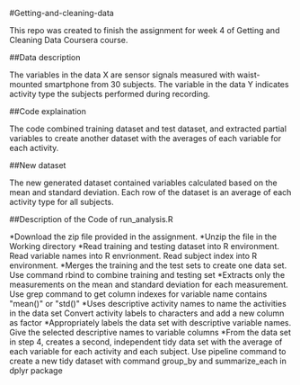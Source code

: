 #Getting-and-cleaning-data

This repo was created to finish the assignment for week 4 of Getting and Cleaning Data Coursera course.


##Data description

The variables in the data X are sensor signals measured with waist-mounted smartphone from 30 subjects. The variable in the data Y indicates activity type the subjects performed during recording.

##Code explaination

The code combined training dataset and test dataset, and extracted partial variables to create another dataset with the averages of each variable for each activity.

##New dataset

The new generated dataset contained variables calculated based on the mean and standard deviation. Each row of the dataset is an average of each activity type for all subjects.

##Description of the Code of run_analysis.R

*Download the zip file provided in the assignment.
*Unzip the file in the Working directory
*Read training and testing dataset into R environment. Read variable names into R envrionment. Read subject index into R environment.
*Merges the training and the test sets to create one data set. Use command rbind to combine training and testing set
*Extracts only the measurements on the mean and standard deviation for each measurement. Use grep command to get column indexes for variable name contains "mean()" or "std()"
*Uses descriptive activity names to name the activities in the data set Convert activity labels to characters and add a new column as factor
*Appropriately labels the data set with descriptive variable names. Give the selected descriptive names to variable columns
*From the data set in step 4, creates a second, independent tidy data set with the average of each variable for each activity and each subject. Use pipeline command to create a new tidy dataset with command group_by and summarize_each in dplyr package